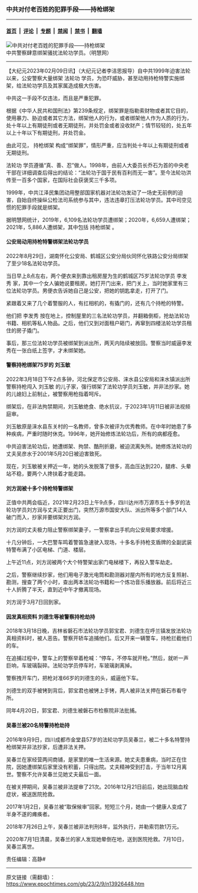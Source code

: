 ### 中共对付老百姓的犯罪手段——持枪绑架

---

#### [首页](../../../..?n13926448) &nbsp;|&nbsp; [评论](../../../../../epoch-comment?n13926448) &nbsp;|&nbsp; [专题](../../../../../epoch-special?n13926448) &nbsp;|&nbsp; [禁闻](../../../../../epoch-news?n13926448) &nbsp;|&nbsp; [禁书](../../../../../books?n13926448) &nbsp;|&nbsp; [翻墙](https://github.com/gfw-breaker/nogfw/blob/master/README.md?n13926448)


<div><img alt="中共对付老百姓的犯罪手段——持枪绑架" class="attachment-djy_600_400 size-djy_600_400 wp-post-image" src="https://i.epochtimes.com/assets/uploads/2022/03/id13624539-1-180-600x370-2-1-600x370-600x370.jpg"/>
<div class="caption">
 中共警察肆意绑架骚扰法轮功学员。（明慧网）
</div></div><hr/><div class="post_content" id="artbody" itemprop="articleBody">
 <!-- article content begin -->
 <p>
  【大纪元2023年02月09日讯】（大纪元记者李洁思报导）自中共1999年迫害法轮以来，公安警察大量绑架
  <ok href="https://www.epochtimes.com/gb/tag/%E6%B3%95%E8%BD%AE%E5%8A%9F.html">
   法轮功
  </ok>
  学员，为恐吓威胁，甚至动用持枪特警实施绑架，给法轮功学员及其家属造成极大伤害。
 </p>
 <p>
  中共这一手段不仅违法，而且是严重犯罪。
 </p>
 <p>
  根据《中华人民共和国刑法》第239条规定，绑架罪是指勒索财物或者其它目的，使用暴力、胁迫或者其它方法，绑架他人的行为，或者绑架他人作为人质的行为，处十年以上有期徒刑或者无期徒刑，并处罚金或者没收财产；情节较轻的，处五年以上十年以下有期徒刑，并处罚金。
 </p>
 <p>
  由此可见，
  <ok href="https://www.epochtimes.com/gb/tag/%E6%8C%81%E6%9E%AA%E7%BB%91%E6%9E%B6.html">
   持枪绑架
  </ok>
  构成“绑架罪”，情形严重，应当判处十年以上有期徒刑或者无期徒刑。
 </p>
 <p>
  <ok href="https://www.epochtimes.com/gb/tag/%E6%B3%95%E8%BD%AE%E5%8A%9F.html">
   法轮功
  </ok>
  学员遵循“真、善、忍”做人。1998年，由前人大委员长乔石为首的中央老干部在详细调查后得出的结论：“法轮功于国于民有百利而无一害”。至今法轮功洪传至一百多个国家，在国际社会获褒奖三千多项。
 </p>
 <p>
  1999年，中共江泽民集团动用整部国家机器对法轮功发动了一场史无前例的迫害，自始自终操纵公检法司系统参与其中，违法违章打压法轮功学员。其中司空见惯的犯罪手段就是绑架。
 </p>
 <p>
  据明慧网统计，2019年，6,109名法轮功学员遭绑架；2020年，6,659人遭绑架；2021年，5,886人遭绑架，其中包括
  <ok href="https://www.epochtimes.com/gb/tag/%E6%8C%81%E6%9E%AA%E7%BB%91%E6%9E%B6.html">
   持枪绑架
  </ok>
  。
 </p>
 <h4>
  公安局动用持枪特警绑架法轮功学员
 </h4>
 <p>
  2022年8月29日，湖南怀化公安局、鹤城区公安分局伙同怀化铁路公安分局绑架了至少18名法轮功学员。
 </p>
 <p>
  当日早上8点左右，两个便衣来到靠出租房屋为生的鹤城区75岁法轮功学员
  <ok href="https://www.epochtimes.com/gb/tag/%E6%9D%8E%E5%8F%91%E7%A7%80.html">
   李发秀
  </ok>
  家，其中一个女人骗她说要租房。她打开门出来，把门关上，当时她家里有三位法轮功学员。男便衣告诉她自己是公安，把她的钥匙拿走，打开了门。
 </p>
 <p>
  紧跟着又来了几个着警服的人，有扛相机的，有撬门的，还有几个持枪的特警。
 </p>
 <p>
  他们把
  <ok href="https://www.epochtimes.com/gb/tag/%E6%9D%8E%E5%8F%91%E7%A7%80.html">
   李发秀
  </ok>
  按在地上，控制屋里的三名法轮功学员，并翻箱倒柜，抢劫法轮功书籍、相机等私人物品。之后，他们又到对面租户砸门，再窜到四楼法轮功学员租住的房子撬门。
 </p>
 <p>
  事后，那三位法轮功学员被绑架到派出所，两天内陆续被放回。警察当时威逼李发秀在一张白纸上签字，才未绑架她。
 </p>
 <h4>
  警察持枪绑架75岁的
  <ok href="https://www.epochtimes.com/gb/tag/%E5%88%98%E7%8E%89%E6%95%8F.html">
   刘玉敏
  </ok>
 </h4>
 <p>
  2022年3月18日下午2点多钟，河北保定市公安局、涞水县公安局和涞水镇派出所警察持枪闯入
  <ok href="https://www.epochtimes.com/gb/tag/%E5%88%98%E7%8E%89%E6%95%8F.html">
   刘玉敏
  </ok>
  的儿子家，强行绑架了法轮功学员刘玉敏，并非法抄家。她的儿媳妇上前制止，被警察用枪指着呵斥。
 </p>
 <p>
  绑架后，在非法拘禁期间，刘玉敏绝食、绝水抗议，于2023年1月11日被非法视频庭审。
 </p>
 <p>
  刘玉敏原是涞水县东关村的一名教师，曾多次被评为优秀教师。在中年时她患了多种疾病，严重时随时休克。1996年，她开始修炼法轮功后，所有的病都痊愈。
 </p>
 <p>
  中共迫害法轮功后，她遭绑架、拘禁、酷刑折磨，被迫流离失所。她修炼法轮功的丈夫吴彦水于2001年5月20日被迫害致死。
 </p>
 <p>
  现在，刘玉敏被关押近一年，她的头发脱落了很多，高血压达到220，腿疼、头晕站不稳，要两个人搀扶着才能走路。
 </p>
 <h4>
  刘方润被十多个持枪特警绑架
 </h4>
 <p>
  正值中共两会临近，2021年2月23日上午9点多，四川达州市万源市五十多岁的法轮功学员刘方润与丈夫正要出门，突然万源市国安大队、派出所等多个部门14人破门而入，抄家并要绑架刘方润。
 </p>
 <p>
  刘方润的丈夫极力阻止警察绑架妻子，一警察拿出手机向公安局要求增援。
 </p>
 <p>
  十几分钟后，一大巴警车鸣着警笛急速驶入现场，十多名手持枪支盾牌的全副武装特警布满了小区电梯、门道、楼层。
 </p>
 <p>
  上午近11点，刘方润被两个大个特警架出家门电梯楼下，再投入警车劫走。
 </p>
 <p>
  之后，警察继续抄家，他们用电子激光电筒和勘测器对屋内所有的地方反复照射、勘测，搜查了两个小时，查出两本法轮功书籍和一个炼功音乐播放器。前后将近三十人折腾了半天，直到近中午才撤离现场。
 </p>
 <p>
  刘方润于3月7日回到家。
 </p>
 <h4>
  因发真相资料 刘德生等被警察持枪劫持
 </h4>
 <p>
  2018年3月18日晚，吉林省磐石市法轮功学员郭宝君、刘德生在呼兰镇发放法轮功真相资料时，被人恶告。警察开轿车追捕他们。后又开来一辆警车，持枪拦截他们的车。
 </p>
 <p>
  在追捕过程中，警车上的警察举着枪喊：“停车，不停车就开枪。”然后，就听一声巨响，车玻璃裂碎。法轮功学员停车时，车玻璃剥离掉。
 </p>
 <p>
  警察拽开车门，把枪对准66岁的刘德生的头，威逼他下车。
 </p>
 <p>
  刘德生的双手被铐到背后，郭宝君也被铐上手铐，两人被非法关押在磐石市看守所。
 </p>
 <p>
  同年4月20日，郭宝君、刘德生被磐石市检察院非法批捕。
 </p>
 <h4>
  吴春兰被20名特警持枪劫持
 </h4>
 <p>
  2016年9月9日，四川成都市金堂县57岁的法轮功学员吴春兰，被二十多名特警持枪绑架并非法抄家，后遭非法关押。
 </p>
 <p>
  吴春兰在家经营两间商铺，是家里的唯一生活来源。她丈夫患重病，当时正在住院，因她遭绑架后家里没有积蓄，只得出院。丈夫精神受到打击，于当年12月离世。警察不允许吴春兰见她丈夫最后一面。
 </p>
 <p>
  在被关押期间，吴春兰被非法提审了21次。2016年12月21日前后，她出现脑血栓症状，被送医院抢救。
 </p>
 <p>
  2017年1月2日，吴春兰被“取保候审”回家。短短三个月，她由一个健康人变成了半身不遂的瘫痪者。
 </p>
 <p>
  2018年7月26日上午，吴春兰被非法判刑8年，监外执行，并勒索罚款1万元。
 </p>
 <p>
  2020年7月1日清晨，吴春兰的家人发现她晕倒在地，送到医院抢救。7月10日，吴春兰离世。
 </p>
 <p>
  责任编辑：高静#
 </p>
 <!-- article content end -->
 <div id="below_article_ad">
 </div>
</div>


---

原文链接（需翻墙）：https://www.epochtimes.com/gb/23/2/9/n13926448.htm